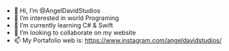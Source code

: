 - 👋 Hi, I’m @AngelDavidStudios
- 👀 I’m interested in world Programing
- 🌱 I’m currently learning C# & Swift
- 💞️ I’m looking to collaborate on my website
- 📫 My Portafolio web is: https://www.instagram.com/angeldavidstudios/



<!---
AngelDavidStudios/AngelDavidStudios is a ✨ special ✨ repository because its `README.md` (this file) appears on your GitHub profile.
You can click the Preview link to take a look at your changes.
--->
